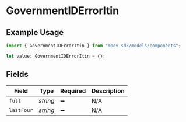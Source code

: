 # GovernmentIDErrorItin

## Example Usage

```typescript
import { GovernmentIDErrorItin } from "moov-sdk/models/components";

let value: GovernmentIDErrorItin = {};
```

## Fields

| Field              | Type               | Required           | Description        |
| ------------------ | ------------------ | ------------------ | ------------------ |
| `full`             | *string*           | :heavy_minus_sign: | N/A                |
| `lastFour`         | *string*           | :heavy_minus_sign: | N/A                |